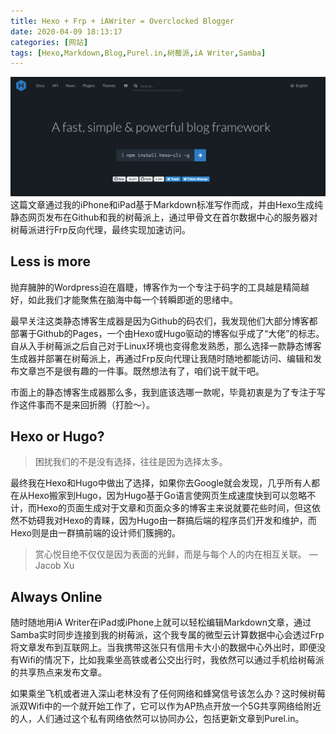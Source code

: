 ```yaml
---
title: Hexo + Frp + iAWriter = Overclocked Blogger
date: 2020-04-09 18:13:17
categories: [网站]
tags: [Hexo,Markdown,Blog,Purel.in,树莓派,iA Writer,Samba]
---
```

![](/images/2020/04/hexo-index.png)
这篇文章通过我的iPhone和iPad基于Markdown标准写作而成，并由Hexo生成纯静态网页发布在Github和我的树莓派上，通过甲骨文在首尔数据中心的服务器对树莓派进行Frp反向代理，最终实现加速访问。
<!--more-->
## Less is more

抛弃臃肿的Wordpress迫在眉睫，博客作为一个专注于码字的工具越是精简越好，如此我们才能聚焦在脑海中每一个转瞬即逝的思绪中。

最早关注这类静态博客生成器是因为Github的码农们，我发现他们大部分博客都部署于Github的Pages，一个由Hexo或Hugo驱动的博客似乎成了“大佬”的标志。自从入手树莓派之后自己对于Linux环境也变得愈发熟悉，那么选择一款静态博客生成器并部署在树莓派上，再通过Frp反向代理让我随时随地都能访问、编辑和发布文章岂不是很有趣的一件事。既然想法有了，咱们说干就干吧。

市面上的静态博客生成器那么多，我到底该选哪一款呢，毕竟初衷是为了专注于写作这件事而不是来回折腾（打脸～）。

## Hexo or Hugo?

>困扰我们的不是没有选择，往往是因为选择太多。

最终我在Hexo和Hugo中做出了选择，如果你去Google就会发现，几乎所有人都在从Hexo搬家到Hugo，因为Hugo基于Go语言使网页生成速度快到可以忽略不计，而Hexo的页面生成对于文章和页面众多的博客主来说就要花些时间，但这依然不妨碍我对Hexo的青睐，因为Hugo由一群搞后端的程序员们开发和维护，而Hexo则是由一群搞前端的设计师们簇拥的。

>赏心悦目绝不仅仅是因为表面的光鲜，而是与每个人的内在相互关联。
—Jacob Xu

## Always Online

随时随地用iA Writer在iPad或iPhone上就可以轻松编辑Markdown文章，通过Samba实时同步连接到我的树莓派，这个我专属的微型云计算数据中心会透过Frp将文章发布到互联网上。当我携带这张只有信用卡大小的数据中心外出时，即便没有Wifi的情况下，比如我乘坐高铁或者公交出行时，我依然可以通过手机给树莓派的共享热点来发布文章。

如果乘坐飞机或者进入深山老林没有了任何网络和蜂窝信号该怎么办？这时候树莓派双Wifi中的一个就开始工作了，它可以作为AP热点开放一个5G共享网络给附近的人，人们通过这个私有网络依然可以协同办公，包括更新文章到Purel.in。